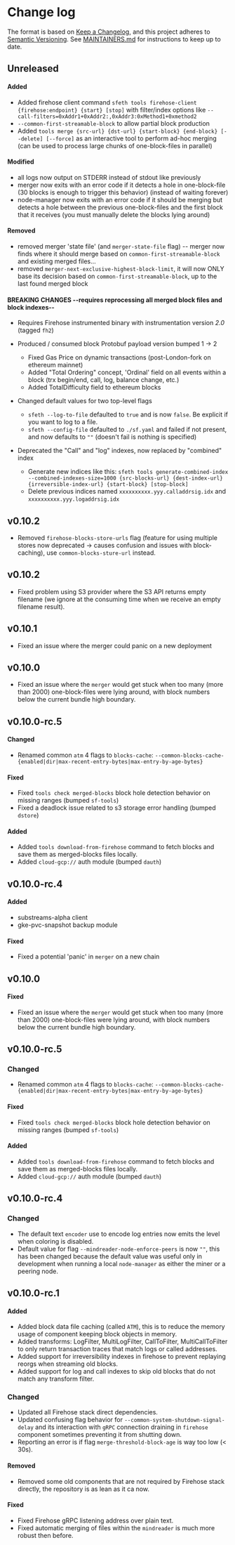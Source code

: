 # Change log

The format is based on [Keep a Changelog](https://keepachangelog.com/en/1.0.0/), and this
project adheres to [Semantic Versioning](https://semver.org/spec/v2.0.0.html). See [MAINTAINERS.md](./MAINTAINERS.md)
for instructions to keep up to date.

## Unreleased


#### Added

* Added firehose client command `sfeth tools firehose-client {firehose:endpoint} {start} [stop]` with filter/index options like `--call-filters=0xAddr1+0xAddr2:,0xAddr3:0xMethod1+0xmethod2` 
* `--common-first-streamable-block` to allow partial block production
* Added `tools merge {src-url} {dst-url} {start-block} {end-block} [--delete] [--force]` as an interactive tool to perform ad-hoc merging (can be used to process large chunks of one-block-files in parallel)

#### Modified
* all logs now output on STDERR instead of stdout like previously
* merger now exits with an error code if it detects a hole in one-block-file (30 blocks is enough to trigger this behavior) (instead of waiting forever)
* node-manager now exits with an error code if it should be merging but detects a hole between the previous one-block-files and the first block that it receives (you must manually delete the blocks lying around)

#### Removed
* removed merger 'state file' (and `merger-state-file` flag) -- merger now finds where it should merge based on `common-first-streamable-block` and existing merged files...
* removed `merger-next-exclusive-highest-block-limit`, it will now ONLY base its decision based on `common-first-streamable-block`, up to the last found merged block

#### BREAKING CHANGES --requires reprocessing all merged block files and block indexes--

* Requires Firehose instrumented binary with instrumentation version *2.0* (tagged `fh2`)

* Produced / consumed block Protobuf payload version bumped 1 -> 2
  * Fixed Gas Price on dynamic transactions (post-London-fork on ethereum mainnet)
  * Added "Total Ordering" concept, 'Ordinal' field on all events within a block (trx begin/end, call, log, balance change, etc.)
  * Added TotalDifficulty field to ethereum blocks

* Changed default values for two top-level flags

  * `sfeth --log-to-file` defaulted to `true` and is now `false`. Be explicit if you want to log to a file.
  * `sfeth --config-file` defaulted to `./sf.yaml` and failed if not present, and now defaults to `""` (doesn't fail is nothing is specified)

* Deprecated the "Call" and "log" indexes, now replaced by "combined" index
  * Generate new indices like this: `sfeth tools generate-combined-index --combined-indexes-size=1000 {src-blocks-url} {dest-index-url} {irreversible-index-url} {start-block} [stop-block]`
  * Delete previous indices named `xxxxxxxxxx.yyy.calladdrsig.idx` and `xxxxxxxxxx.yyy.logaddrsig.idx`


## v0.10.2

* Removed `firehose-blocks-store-urls` flag (feature for using multiple stores now deprecated -> causes confusion and issues with block-caching), use `common-blocks-sture-url` instead.

## v0.10.2

* Fixed problem using S3 provider where the S3 API returns empty filename (we ignore at the consuming time when we receive an empty filename result).

## v0.10.1

* Fixed an issue where the merger could panic on a new deployment

## v0.10.0

* Fixed an issue where the `merger` would get stuck when too many (more than 2000) one-block-files were lying around, with block numbers below the current bundle high boundary.

## v0.10.0-rc.5

#### Changed

* Renamed common `atm` 4 flags to `blocks-cache`:
  `--common-blocks-cache-{enabled|dir|max-recent-entry-bytes|max-entry-by-age-bytes}`

#### Fixed

* Fixed `tools check merged-blocks` block hole detection behavior on missing ranges (bumped `sf-tools`)
* Fixed a deadlock issue related to s3 storage error handling (bumped `dstore`)

#### Added

* Added `tools download-from-firehose` command to fetch blocks and save them as merged-blocks files locally.
* Added `cloud-gcp://` auth module (bumped `dauth`)

## v0.10.0-rc.4

#### Added

* substreams-alpha client
* gke-pvc-snapshot backup module

#### Fixed
* Fixed a potential 'panic' in `merger` on a new chain

## v0.10.0

#### Fixed
* Fixed an issue where the `merger` would get stuck when too many (more than 2000) one-block-files were lying around, with block numbers below the current bundle high boundary.

## v0.10.0-rc.5

### Changed

* Renamed common `atm` 4 flags to `blocks-cache`:
  `--common-blocks-cache-{enabled|dir|max-recent-entry-bytes|max-entry-by-age-bytes}`

#### Fixed

* Fixed `tools check merged-blocks` block hole detection behavior on missing ranges (bumped `sf-tools`)

#### Added

* Added `tools download-from-firehose` command to fetch blocks and save them as merged-blocks files locally.
* Added `cloud-gcp://` auth module (bumped `dauth`)

## v0.10.0-rc.4

### Changed

* The default text `encoder` use to encode log entries now emits the level when coloring is disabled.
* Default value for flag `--mindreader-node-enforce-peers` is now `""`, this has been changed because the default value was useful only in development when running a local `node-manager` as either the miner or a peering node.

## v0.10.0-rc.1

#### Added

* Added block data file caching (called `ATM`), this is to reduce the memory usage of component keeping block objects in memory.
* Added transforms: LogFilter, MultiLogFilter, CallToFilter, MultiCallToFilter to only return transaction traces that match logs or called addresses.
* Added support for irreversibility indexes in firehose to prevent replaying reorgs when streaming old blocks.
* Added support for log and call indexes to skip old blocks that do not match any transform filter.

### Changed

* Updated all Firehose stack direct dependencies.
* Updated confusing flag behavior for `--common-system-shutdown-signal-delay` and its interaction with `gRPC` connection draining in `firehose` component sometimes preventing it from shutting down.
* Reporting an error is if flag `merge-threshold-block-age` is way too low (< 30s).

#### Removed

* Removed some old components that are not required by Firehose stack directly, the repository is as lean as it ca now.

#### Fixed

* Fixed Firehose gRPC listening address over plain text.
* Fixed automatic merging of files within the `mindreader` is much more robust then before.
